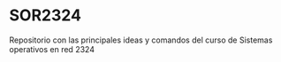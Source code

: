 # SOR2324
Repositorio con las principales ideas y comandos del curso de Sistemas operativos en red 2324
